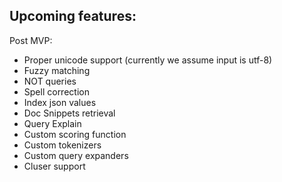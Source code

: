 ## Upcoming features:


Post MVP:
* Proper unicode support (currently we assume input is utf-8)
* Fuzzy matching
* NOT queries
* Spell correction
* Index json values
* Doc Snippets retrieval
* Query Explain
* Custom scoring function
* Custom tokenizers
* Custom query expanders
* Cluser support

